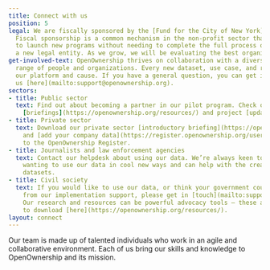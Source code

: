 ```yaml
---
title: Connect with us
position: 5
legal: We are fiscally sponsored by the [Fund for the City of New York](http://www.fcny.org/fcny/).
  Fiscal sponsorship is a common mechanism in the non-profit sector that enables organizations
  to launch new programs without needing to complete the full process of establishing
  a new legal entity. As we grow, we will be evaluating the best organizational setup.
get-involved-text: OpenOwnership thrives on collaboration with a diverse and global
  range of people and organizations. Every new dataset, use case, and referral strengthens
  our platform and cause. If you have a general question, you can get in touch with
  us [here](mailto:support@openownership.org).
sectors:
- title: Public sector
  text: Find out about becoming a partner in our pilot program. Check out our latest
    [briefings](https://openownership.org/resources/) and project [updates](https://openownership.org/news/).
- title: Private sector
  text: Download our private sector [introductory briefing](https://openownership.org/resources/)
    and [add your company data](https://register.openownership.org/users/sign_up)
    to the OpenOwnership Register.
- title: Journalists and law enforcement agencies
  text: Contact our helpdesk about using our data. We’re always keen to support people
    wanting to use our data in cool new ways and can help with the creation of bespoke
    datasets.
- title: Civil society
  text: If you would like to use our data, or think your government could benefit
    from our implementation support, please get in [touch](mailto:support@openownership.org).
    Our research and resources can be powerful advocacy tools — these are available
    to download [here](https://openownership.org/resources/).
layout: connect
---
```


Our team is made up of talented individuals who work in an agile and collaborative environment. Each of us bring our skills and knowledge to OpenOwnership and its mission.
